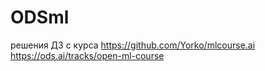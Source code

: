 # ODSml
решения ДЗ с курса https://github.com/Yorko/mlcourse.ai
https://ods.ai/tracks/open-ml-course
